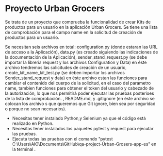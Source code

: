 # Proyecto Urban Grocers
Se trata de un proyecto que comprueba la funcionalidad de crear Kits de productos
para un usuario en la aplicación Urban Grocers. Se tiene una lista de comprobación
para el campo name en la solicitud de creación de productos para un usuario. 

Se necesitan seis archivos en total: configuration.py (donde estaran las URL de acceso
a la Aplicación), data.py (es creado siguiendo las indicaciones de la documentación de
la Aplicación), sender_stand_request.py (se debe importar la libreria request y los 
archivos Configuration y Data) en éste archivo tendremos las solicitudes de creación de
un usuario, create_kit_name_kit_test.py (se deben importar los archivos Sender_stand_request
y data) en éste archivo estan las funciones para cambiar el contenido del cuerpo de la solicitud,
en el caso del parametro name, tambien funciones para obtener el token del usuario y cabezado de 
la autorización, lo que nos permitirá poder ejecutar las pruebas posterioes de la lista de comprobación. 
, README.md, y .gitignore (en éste archivo se colocan los archivo s que queremos que Git ignore, 
bien sea por seguridad o porque no sean necesarios).

- Necesitas tener instalado Python,y Selenium ya que el código está realizado en Python.
- Necesitas tener instalados los paquetes pytest y request para ejecutar las pruebas.
- Ejecuta todas las pruebas con el comando "pytest C:\Users\AIO\Documents\GitHub\qa-project-Urban-Grosers-app-es"
en la terminal .
